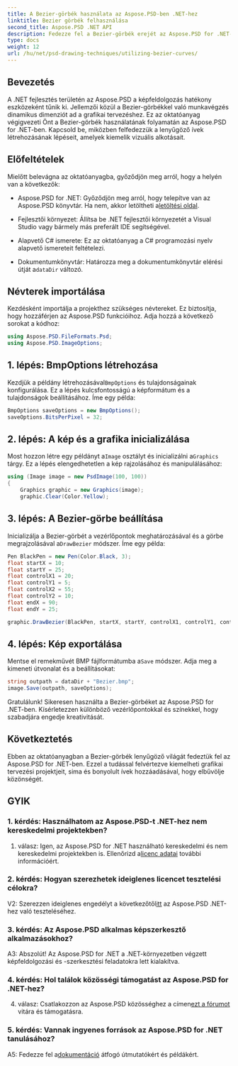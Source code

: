 ```yaml
---
title: A Bezier-görbék használata az Aspose.PSD-ben .NET-hez
linktitle: Bezier görbék felhasználása
second_title: Aspose.PSD .NET API
description: Fedezze fel a Bezier-görbék erejét az Aspose.PSD for .NET-ben! Tanuljon lépésről lépésre ezzel az oktatóanyaggal. Emelje fel grafikai tervezési játékát még ma.
type: docs
weight: 12
url: /hu/net/psd-drawing-techniques/utilizing-bezier-curves/
---
```

## Bevezetés

A .NET fejlesztés területén az Aspose.PSD a képfeldolgozás hatékony eszközeként tűnik ki. Jellemzői közül a Bezier-görbékkel való munkavégzés dinamikus dimenziót ad a grafikai tervezéshez. Ez az oktatóanyag végigvezeti Önt a Bezier-görbék használatának folyamatán az Aspose.PSD for .NET-ben. Kapcsold be, miközben felfedezzük a lenyűgöző ívek létrehozásának lépéseit, amelyek kiemelik vizuális alkotásait.

## Előfeltételek

Mielőtt belevágna az oktatóanyagba, győződjön meg arról, hogy a helyén van a következők:

-  Aspose.PSD for .NET: Győződjön meg arról, hogy telepítve van az Aspose.PSD könyvtár. Ha nem, akkor letöltheti a[letöltési oldal](https://releases.aspose.com/psd/net/).

- Fejlesztői környezet: Állítsa be .NET fejlesztői környezetét a Visual Studio vagy bármely más preferált IDE segítségével.

- Alapvető C# ismerete: Ez az oktatóanyag a C# programozási nyelv alapvető ismereteit feltételezi.

- Dokumentumkönyvtár: Határozza meg a dokumentumkönyvtár elérési útját a`dataDir` változó.

## Névterek importálása

Kezdésként importálja a projekthez szükséges névtereket. Ez biztosítja, hogy hozzáférjen az Aspose.PSD funkcióihoz. Adja hozzá a következő sorokat a kódhoz:

```csharp
using Aspose.PSD.FileFormats.Psd;
using Aspose.PSD.ImageOptions;
```

## 1. lépés: BmpOptions létrehozása

 Kezdjük a példány létrehozásával`BmpOptions` és tulajdonságainak konfigurálása. Ez a lépés kulcsfontosságú a képformátum és a tulajdonságok beállításához. Íme egy példa:

```csharp
BmpOptions saveOptions = new BmpOptions();
saveOptions.BitsPerPixel = 32;
```

## 2. lépés: A kép és a grafika inicializálása

 Most hozzon létre egy példányt a`Image` osztályt és inicializálni a`Graphics` tárgy. Ez a lépés elengedhetetlen a kép rajzolásához és manipulálásához:

```csharp
using (Image image = new PsdImage(100, 100))
{
    Graphics graphic = new Graphics(image);
    graphic.Clear(Color.Yellow);
```

## 3. lépés: A Bezier-görbe beállítása

 Inicializálja a Bezier-görbét a vezérlőpontok meghatározásával és a görbe megrajzolásával a`DrawBezier` módszer. Íme egy példa:

```csharp
Pen BlackPen = new Pen(Color.Black, 3);
float startX = 10;
float startY = 25;
float controlX1 = 20;
float controlY1 = 5;
float controlX2 = 55;
float controlY2 = 10;
float endX = 90;
float endY = 25;

graphic.DrawBezier(BlackPen, startX, startY, controlX1, controlY1, controlX2, controlY2, endX, endY);
```

## 4. lépés: Kép exportálása

 Mentse el remekművét BMP fájlformátumba a`Save` módszer. Adja meg a kimeneti útvonalat és a beállításokat:

```csharp
string outpath = dataDir + "Bezier.bmp";
image.Save(outpath, saveOptions);
```

Gratulálunk! Sikeresen használta a Bezier-görbéket az Aspose.PSD for .NET-ben. Kísérletezzen különböző vezérlőpontokkal és színekkel, hogy szabadjára engedje kreativitását.

## Következtetés

Ebben az oktatóanyagban a Bezier-görbék lenyűgöző világát fedeztük fel az Aspose.PSD for .NET-ben. Ezzel a tudással felvértezve kiemelheti grafikai tervezési projektjeit, sima és bonyolult ívek hozzáadásával, hogy elbűvölje közönségét.

## GYIK

### 1. kérdés: Használhatom az Aspose.PSD-t .NET-hez nem kereskedelmi projektekben?

 1. válasz: Igen, az Aspose.PSD for .NET használható kereskedelmi és nem kereskedelmi projektekben is. Ellenőrizd a[licenc adatai](https://purchase.aspose.com/buy) további információért.

### 2. kérdés: Hogyan szerezhetek ideiglenes licencet tesztelési célokra?

 V2: Szerezzen ideiglenes engedélyt a következőtől[itt](https://purchase.aspose.com/temporary-license/) az Aspose.PSD .NET-hez való teszteléséhez.

### 3. kérdés: Az Aspose.PSD alkalmas képszerkesztő alkalmazásokhoz?

A3: Abszolút! Az Aspose.PSD for .NET a .NET-környezetben végzett képfeldolgozási és -szerkesztési feladatokra lett kialakítva.

### 4. kérdés: Hol találok közösségi támogatást az Aspose.PSD for .NET-hez?

 4. válasz: Csatlakozzon az Aspose.PSD közösséghez a címen[ezt a fórumot](https://forum.aspose.com/c/psd/34) vitára és támogatásra.

### 5. kérdés: Vannak ingyenes források az Aspose.PSD for .NET tanulásához?

 A5: Fedezze fel a[dokumentáció](https://reference.aspose.com/psd/net/) átfogó útmutatókért és példákért.